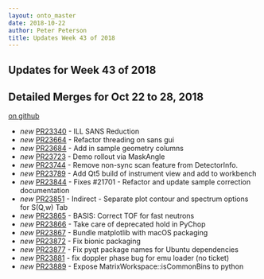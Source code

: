 ```yaml
---
layout: onto_master
date: 2018-10-22
author: Peter Peterson
title: Updates Week 43 of 2018
---
```

Updates for Week 43 of 2018
---------------------------

Detailed Merges for Oct 22 to 28, 2018
--------------------------------------
[on github](https://github.com/mantidproject/mantid/pulls?q=is%3Apr+merged%3A2018-10-23..2018-10-28)

* *new* [PR23340](https://github.com/mantidproject/mantid/pull/23340) - ILL SANS Reduction
* *new* [PR23664](https://github.com/mantidproject/mantid/pull/23664) - Refactor threading on sans gui
* *new* [PR23684](https://github.com/mantidproject/mantid/pull/23684) - Add in sample geometry columns
* *new* [PR23723](https://github.com/mantidproject/mantid/pull/23723) - Demo rollout via MaskAngle
* *new* [PR23744](https://github.com/mantidproject/mantid/pull/23744) - Remove non-sync scan feature from DetectorInfo.
* *new* [PR23789](https://github.com/mantidproject/mantid/pull/23789) - Add Qt5 build of instrument view and add to workbench
* *new* [PR23844](https://github.com/mantidproject/mantid/pull/23844) - Fixes #21701 - Refactor and update sample correction documentation
* *new* [PR23851](https://github.com/mantidproject/mantid/pull/23851) - Indirect  - Separate plot contour and spectrum options for S(Q,w) Tab
* *new* [PR23865](https://github.com/mantidproject/mantid/pull/23865) - BASIS: Correct TOF for fast neutrons
* *new* [PR23866](https://github.com/mantidproject/mantid/pull/23866) - Take care of deprecated hold in PyChop
* *new* [PR23867](https://github.com/mantidproject/mantid/pull/23867) - Bundle matplotlib with macOS packaging
* *new* [PR23872](https://github.com/mantidproject/mantid/pull/23872) - Fix bionic packaging
* *new* [PR23877](https://github.com/mantidproject/mantid/pull/23877) - Fix pyqt package names for Ubuntu dependencies
* *new* [PR23881](https://github.com/mantidproject/mantid/pull/23881) - fix doppler phase bug for emu loader (no ticket)
* *new* [PR23889](https://github.com/mantidproject/mantid/pull/23889) - Expose MatrixWorkspace::isCommonBins to python
